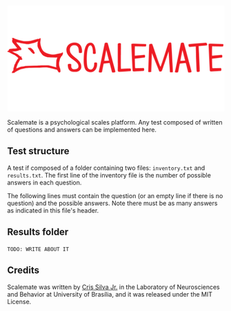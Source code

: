 [![](Identity/Banner.png)](https://yadi.sk/d/3sm8awtCqsoTX)

Scalemate is a psychological scales platform. Any test composed of written of questions and answers can be implemented here.

Test structure
--------------

A test if composed of a folder containing two files: `inventory.txt` and `results.txt`. The first line of the inventory file is the number of possible answers in each question.

The following lines must contain the question (or an empty line if there is no question) and the possible answers. Note there must be as many answers as indicated in this file's header.

Results folder
--------------

`TODO: WRITE ABOUT IT`

Credits
-------

Scalemate was written by [Cris Silva Jr.](crisjr.eng.br) in the Laboratory of Neurosciences and Behavior at University of Brasília, and it was released under the MIT License.
